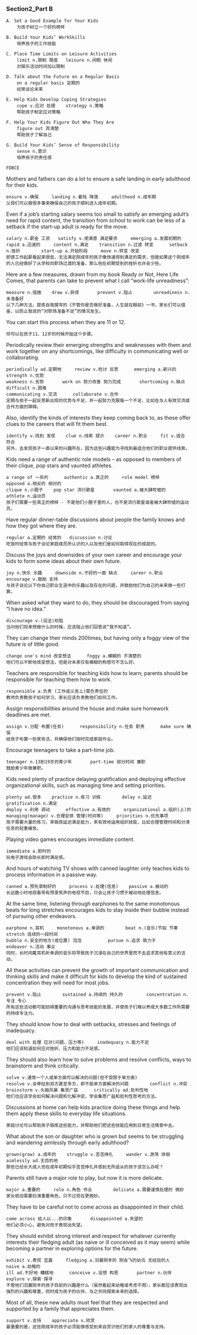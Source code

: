 ### Section2_Part B



```
A. Set a Good Example for Your Kids
	为孩子树立一个好的榜样

B. Build Your Kids’ WorkSkills
	培养孩子的工作技能

C. Place Time Limits on Leisure Activities
    limit n.限制 限度	leisure n.闲暇 休闲
    对娱乐活动时间加以限制

D. Talk about the Future on a Regular Basis
	on a regular basis 定期的
	经常谈论未来

E. Help Kids Develop Coping Strategies
	cope v.应对 处理	strategy n.策略
	帮助孩子制定应对策略

F. Help Your Kids Figure Out Who They Are
	figure out 弄清楚
	帮助孩子了解自己

G. Build Your Kids’ Sense of Responsibility
	sense n.意识 
	培养孩子的责任感
	
FDBCE	
```





Mothers and fathers can do a lot to ensure a safe landing in early adulthood for their kids. 

```
ensure v.确保		landing n.着陆 降落		adulthood n.成年期
父母们可以做很多事来确保自己的孩子顺利进入成年初期。
```



Even if a job’s starting salary seems too small to satisfy an emerging adult’s need for rapid content, the transition from school to work can be less of a setback if the start-up adult is ready for the move. 

```
salary n.薪金 工资	 satisfy v.使满意 满足要求		emerging a.发展初期的	rapid a.迅速的		content n.满足	transition n.过渡 转变		setback n.挫折		start-up a.开始阶段		move n.转变 改变
即使工作起薪看起来很低，无法满足刚成年的孩子像快速得到满足的需求，但是如果这个刚成年的人已经做好了从学校向职场过渡的准备，那么他在初期受到的挫折也许会少些。
```



Here are a few measures, drawn from my book Ready or Not, Here Life Comes, that parents can take to prevent what I call “work-life unreadiness”:

```
measure n.措施	draw v.获得 		prevent v.阻止		unreadiness n.未准备好
以下几种方法，提炼自我撰写的《不管你是否做好准备，人生就在眼前》一书，家长们可以借鉴，以防止我说的“对职场准备不足”的情况发生。
```



You can start this process when they are 11 or 12. 

```
你可以在孩子11、12岁的时候开始这个步骤。
```



Periodically review their emerging strengths and weaknesses with them and work together on any shortcomings, like difficulty in communicating well or collaborating. 

```
periodically ad.定期地		review v.检讨 反思		emerging a.新兴的		strength n.优势
weakness n.劣势		work on 努力改善 努力完成		shortcoming n.缺点	difficult n.困难
communicating v.交流		collaborate v.合作
定期与孩子一起反思新出现的优势与不足，并一起努力克服每一个不足，比如在与人有效交流或合作方面的障碍。
```



Also, identify the kinds of interests they keep coming back to, as these offer clues to the careers that will fit them best.

```
identify v.找到 发现	clue n.线索 提示	career n.职业		fit v.适合 符合
另外，去发现孩子一直以来的兴趣所在，因为这些兴趣能为寻找到最适合他们的职业提供线索。
```



Kids need a range of authentic role models – as opposed to members of their clique, pop stars and vaunted athletes. 

```
a range of 一系列		authentic a.真正的		role model 榜样		opposed a.相反的 相对的
clique n.小圈子 	pop star 流行歌星		vaunted a.被大肆吹嘘的	athlete n.运动员
孩子们需要一些真正的榜样 - 不是他们小圈子里的人，也不是流行歌星或者被大肆吹嘘的运动员。
```



Have regular dinner-table discussions about people the family knows and how they got where they are. 

```
regular a.定期的 经常的	discussion n.讨论		
吃饭时经常与孩子谈论家庭成员所认识的人以及他们是如何取得现在的成就的。
```



Discuss the joys and downsides of your own career and encourage your kids to form some ideas about their own future. 

```
joy n.快乐 乐趣		downside n.不好的一面 缺点		career n.职业		encourage v.鼓励 支持
与孩子谈论以下你自己职业生涯中的乐趣以及存在的问题，并鼓励他们为自己的未来做一些打算。
```



When asked what they want to do, they should be discouraged from saying “I have no idea.” 

```
discourage v.(设法)劝阻
当问他们将来想做什么的时候，应该阻止他们回答说“我不知道”。
```



They can change their minds 200times, but having only a foggy view of the future is of little good.

```
change one's mind 改变想法		foggy a.模糊的 不清楚的
他们可以不断地改变想法，但是对未来仅有模糊的构想可不怎么好。
```



Teachers are responsible for teaching kids how to learn; parents should be responsible for teaching them how to work. 

```
responsible a.负责 (工作或义务上)需负责任的
教师负责教孩子如何学习，家长应该负责教他们如何工作。
```



Assign responsibilities around the house and make sure homework deadlines are met. 

```
assign v.分配 布置(任务)		responsibility n.任务 职责		make sure 确保	
给孩子布置一些家务活，并确保他们按时完成家庭作业。
```



Encourage teenagers to take a part-time job. 

```
teenager n.13到19岁的青少年		part-time 部分时间 兼职
鼓励青少年做兼职。
```



Kids need plenty of practice delaying gratification and deploying effective organizational skills, such as managing time and setting priorities.

```
plenty ad.很多	practice n.练习 训练		delay v.延迟		gratification n.满足
deploy v.利用 调动		effective a.有效的		organizational a.组织(上)的
managing(manage) v.合理安排 管理(时间等) 	priorities n.优先事项
孩子需要大量的练习，来锻炼延迟满足能力，来有效地运用组织技能，比如合理管理时间和分清任务的轻重缓急。
```



Playing video games encourages immediate content. 

```
immediate a.即时的
玩电子游戏会助长即时满足感。
```



And hours of watching TV shows with canned laughter only teaches kids to process information in a passive way. 

```
canned a.预先录制好的		process v.处理(信息)	passive a.被动的
长达数小时地观看带有预录笑声的电视节目，只会让孩子习惯于被动地处理信息。
```



At the same time, listening through earphones to the same monotonous beats for long stretches encourages kids to stay inside their bubble instead of pursuing other endeavors. 

```
earphone n.耳机     monotonous a.单调的  	  beat n.(音乐)节拍 节奏	  stretch 连续的一段时间
bubble n.安全的地方(或位置) 泡泡			pursue n.追求	致力于			endeavor n.活动 事业
同时，长时间戴耳机听单调的音乐将导致孩子沉浸在自己的世界里而不去追求其他有意义的活动。
```



All these activities can prevent the growth of important communication and thinking skills and make it difficult for kids to develop the kind of sustained concentration they will need for most jobs.

```
prevent v.阻止		sustained a.持续的 持久的			concentration n.专注 专心
所有这些活动都可能妨碍重要的沟通与思考技能的发展，并使孩子们难以养成大多数工作所需要的持续专注力。
```



They should know how to deal with setbacks, stresses and feelings of inadequacy. 

```
deal with 处理 应对(问题、压力等)		inadequacy n.能力不足 
他们应该知道如何应对挫折、压力和能力不足感。
```



They should also learn how to solve problems and resolve conflicts, ways to brainstorm and think critically. 

```
solve v.通常一个人或单方面可以解决的问题(但不受限于单方面)
resolve v.会牵扯到双方甚至多方，即不能单方面解决的问题		conflict n.冲突
brainstorm v.头脑风暴 集思广益		critically ad.批判性地
他们也应该学会如何解决问题和化解冲突，学会集思广益和批判性思考的方法。
```



Discussions at home can help kids practice doing these things and help them apply these skills to everyday life situations.

```
家庭讨论可以帮助孩子锻炼这些能力，并帮助他们把这些技能应用到日常生活情景中去。
```



What about the son or daughter who is grown but seems to be struggling and wandering aimlessly through early adulthood? 

```
grown(grow) a.成年的    struggle v.苦苦挣扎	 wander v.游荡 徘徊		 aimlessly ad.无目的地
那些已经长大成人但在成年初期似乎苦苦挣扎并感到无所适从的孩子该怎么办呢？
```



Parents still have a major role to play, but now it is more delicate. 

```
major a.重要的	 	role n.角色 作业		delicate a.需要谨慎处理的 微妙
家长依旧需要扮演重要角色，只不过现在更微妙。
```



They have to be careful not to come across as disappointed in their child. 

```
come across 给人以...的印象		disappointed a.失望的	
他们必须小心，避免对孩子表现出失望。
```



They should exhibit strong interest and respect for whatever currently interests their fledging adult (as naive or ill conceived as it may seem) while becoming a partner in exploring options for the future. 

```
exhibit v.表现 显露		fledging a.羽翼刚丰的 刚会飞的幼鸟 无经验的人		naive a.幼稚的
ill ad.不好地 糟糕地 		conceive v.设想 构思	   partner n.伙伴      explore v.探索 探寻
不管他们羽翼刚丰的孩子目前的兴趣是什么（虽然看起来幼稚或考虑不周），家长都应该表现出强烈的兴趣和尊重，同时成为孩子的伙伴，与之共同探索未来的选择。
```



Most of all, these new adults must feel that they are respected and supported by a family that appreciates them.

```
support v.支持 	appreciate v.欣赏
最重要的是，这些刚成年的孩子必须能够感受到来自赏识他们的家人的尊重与支持。
```








